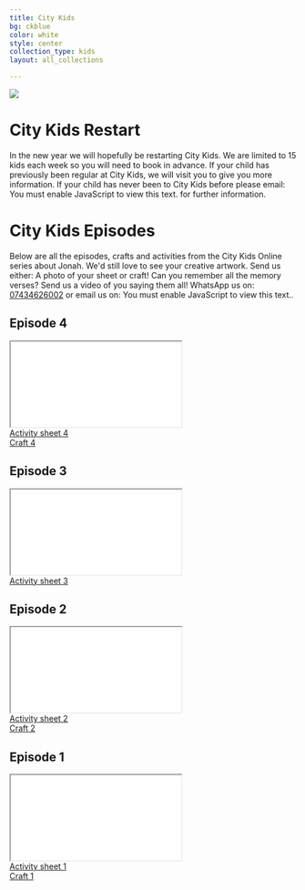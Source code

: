 ```yaml
---
title: City Kids
bg: ckblue
color: white
style: center
collection_type: kids
layout: all_collections

---
```

<div class="hero-image-max">
<img src="{{ 'img/citykids/City_Kids_banner.png' | relative_url }}">
</div>

# City Kids Restart

In the new year we will hopefully be restarting City Kids. We are limited to 15 kids each week so you will need to book in advance. If your child has previously been regular at City Kids, we will visit you to give you more information. If your child has never been to City Kids before please email: <script>contact1("hello","cecleeds",10,"")</script><noscript>You must enable JavaScript to view this text.</noscript> for further information.

# City Kids Episodes

Below are all the episodes, crafts and activities from the City Kids Online series about Jonah. We'd still love to see your creative artwork. Send us either: A photo of your sheet or craft! Can you remember all the memory verses? Send us a video of you saying them all! WhatsApp us on: <a href="tel:07434626002">07434626002</a> or email us on: <script>contact1("hello","cecleeds",10,"")</script><noscript>You must enable JavaScript to view this text.</noscript>.

## Episode 4

<div class="icontain"><iframe title="City kids online episode 4" src="//www.youtube-nocookie.com/embed/cNP2-165_BE" allowfullscreen></iframe></div>

<div class="row btnlinks">
<div class="col s12 m6 btnlink">
<a class="waves-effect waves-light btn-large light-blue lighten-2" href="{{ 'assets/pdfs/Activity-Sheet-Week-4.pdf' | relative_url }}">Activity sheet 4</a>
</div>
<div class="col s12 m6 btnlink">
<a class="waves-effect waves-light btn-large light-blue lighten-2" href="{{ 'assets/pdfs/Jonah-chapter-4-craft.pdf' | relative_url }}">Craft 4</a>
</div>
</div>

## Episode 3

<div class="icontain"><iframe title="City kids online episode 3" src="//www.youtube-nocookie.com/embed/TLF0CgX_bkY" allowfullscreen></iframe></div>

<div class="row btnlinks">
<div class="col s12 btnlink">
<a class="waves-effect waves-light btn-large light-blue lighten-2" href="{{ 'assets/pdfs/Week-3-Activity-Sheet.pdf' | relative_url }}">Activity sheet 3</a>
</div>
</div>

## Episode 2

<div class="icontain"><iframe title="City kids online episode 2" src="//www.youtube-nocookie.com/embed/pobb2N79hNo" allowfullscreen></iframe></div>

<div class="row btnlinks">
<div class="col s12 m6 btnlink">
<a class="waves-effect waves-light btn-large light-blue lighten-2" href="{{ 'assets/pdfs/Week_2_Activity_Sheet.pdf' | relative_url }}">Activity sheet 2</a>
</div>
<div class="col s12 m6 btnlink">
<a class="waves-effect waves-light btn-large light-blue lighten-2" href="{{ 'assets/pdfs/Week_2_Craft.pdf' | relative_url }}">Craft 2</a>
</div>
</div>

## Episode 1

<div class="icontain"><iframe title="City kids online episode 1" src="//www.youtube-nocookie.com/embed/xmNWZW8BGLs" allowfullscreen></iframe></div>

<div class="row btnlinks">
<div class="col s12 m6 btnlink">
<a class="waves-effect waves-light btn-large light-blue lighten-2" href="{{ 'assets/pdfs/Activity_Sheet_1.pdf' | relative_url }}">Activity sheet 1</a>
</div>
<div class="col s12 m6 btnlink">
<a class="waves-effect waves-light btn-large light-blue lighten-2" href="{{ 'assets/pdfs/Craft_1-Paper_Boat.pdf' | relative_url }}">Craft 1</a>
</div>
</div>